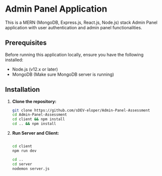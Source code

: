 # Admin Panel Application

This is a MERN (MongoDB, Express.js, React.js, Node.js) stack Admin Panel application with user authentication and admin panel functionalities.

## Prerequisites

Before running this application locally, ensure you have the following installed:

- Node.js (v12.x or later)
- MongoDB (Make sure MongoDB server is running)

## Installation

1. **Clone the repository:**

   ```bash
   git clone https://github.com/sDEV-eloper/Admin-Panel-Assessment
   cd Admin-Panel-Assessment
   cd client && npm install
   cd .. && npm install

2. **Run Server and Client:**

   ```bash
   
   cd client
   npm run dev

   cd .. 
   cd server
   nodemon server.js


